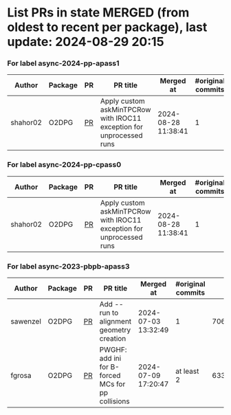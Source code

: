 # List PRs in state MERGED (from oldest to recent per package), last update: 2024-08-29 20:15 


### For label async-2024-pp-apass1

| Author | Package | PR | PR title | Merged at | #original commits | Merge commit |
| --- | --- | --- | --- | --- | --- | --- |
| shahor02 | O2DPG | [PR](https://github.com/AliceO2Group/O2DPG/pull/1736) | Apply custom askMinTPCRow with IROC11 exception for unprocessed runs | 2024-08-28 11:38:41 | 1 | fd832bd3c2073561b2e2f6865aac0a0defcef03f |


### For label async-2024-pp-cpass0

| Author | Package | PR | PR title | Merged at | #original commits | Merge commit |
| --- | --- | --- | --- | --- | --- | --- |
| shahor02 | O2DPG | [PR](https://github.com/AliceO2Group/O2DPG/pull/1736) | Apply custom askMinTPCRow with IROC11 exception for unprocessed runs | 2024-08-28 11:38:41 | 1 | fd832bd3c2073561b2e2f6865aac0a0defcef03f |


### For label async-2023-pbpb-apass3

| Author | Package | PR | PR title | Merged at | #original commits | Merge commit |
| --- | --- | --- | --- | --- | --- | --- |
| sawenzel | O2DPG | [PR](https://github.com/AliceO2Group/O2DPG/pull/1686) | Add --run to alignment geometry creation | 2024-07-03 13:32:49 | 1 | 706946e78cd3359896402df6a88d1de80001e609 |
| fgrosa | O2DPG | [PR](https://github.com/AliceO2Group/O2DPG/pull/1693) | PWGHF: add ini for B-forced MCs for pp collisions | 2024-07-09 17:20:47 | at least 2 | 633ed6726bfaa3ef185e69e2325ead380a568c38 |
